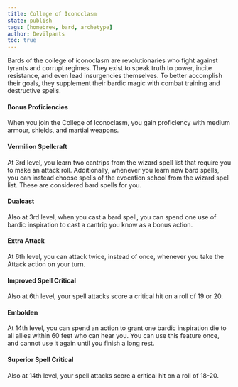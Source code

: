 ```yaml
---
title: College of Iconoclasm
state: publish
tags: [homebrew, bard, archetype]
author: Devilpants
toc: true
---
```

Bards of the college of iconoclasm are revolutionaries who fight against tyrants and corrupt regimes. They exist to speak truth to power, incite resistance, and even lead insurgencies themselves. To better accomplish their goals, they supplement their bardic magic with combat training and destructive spells.

#### Bonus Proficiencies
When you join the College of Iconoclasm, you gain proficiency with medium armour, shields, and martial weapons.

#### Vermilion Spellcraft
At 3rd level, you learn two cantrips from the wizard spell list that require you to make an attack roll. Additionally, whenever you learn new bard spells, you can instead choose spells of the evocation school from the wizard spell list. These are considered bard spells for you.

#### Dualcast
Also at 3rd level, when you cast a bard spell, you can spend one use of bardic inspiration to cast a cantrip you know as a bonus action.

#### Extra Attack
At 6th level, you can attack twice, instead of once, whenever you take the Attack action on your turn.

#### Improved Spell Critical
Also at 6th level, your spell attacks score a critical hit on a roll of 19 or 20.

#### Embolden
At 14th level, you can spend an action to grant one bardic inspiration die to all allies within 60 feet who can hear you. You can use this feature once, and cannot use it again until you finish a long rest.

#### Superior Spell Critical
Also at 14th level, your spell attacks score a critical hit on a roll of 18-20.
